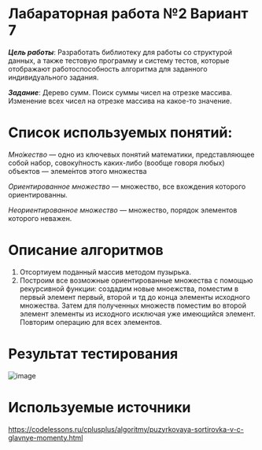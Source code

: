# Лабараторная работа №2 Вариант 7
***Цель работы***: Разработать библиотеку для работы со структурой данных, а также тестовую программу и систему тестов, которые отображают работоспособность алгоритма
для заданного индивидуального задания.

***Задание***: Дерево сумм. Поиск суммы чисел на отрезке массива. Изменение всех чисел на отрезке массива на какое-то значение.
# Cписок используемых понятий:
_Мно́жество_ — одно из ключевых понятий математики, представляющее собой набор, совоку́пность каких-либо (вообще говоря любых) объектов — элеме́нтов этого множества

_Ориентированное множество_ — множество, все вхождения которого ориентированны.

_Неориентированное множество_ — множество, порядок элементов которого неважен.
# Описание алгоритмов
1. Отсортиуем поданный массив методом пузырька.
2. Построим все возможные ориентированные множества с помощью рекурсивной функции: создадим новые мноежства, поместим в первый элемент первый, второй и тд до конца элементы исходного множества. Затем для полученных множеств поместим во второй элемент элементы из исходного исключая уже имеющийся элемент. Повторим операцию для всех элементов.
# Результат тестирования
![image](https://github.com/JrDemiurg/Test/assets/116432612/ab652716-df95-4c16-b721-f8e3cc86a799)
# Используемые источники
https://codelessons.ru/cplusplus/algoritmy/puzyrkovaya-sortirovka-v-c-glavnye-momenty.html
